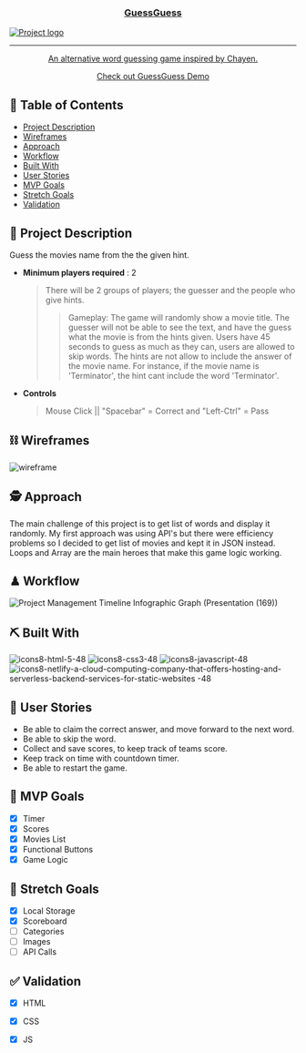 <p align="center">
  <a href="" rel="noopener">
<h3 align="center">GuessGuess</h3>
  
 <img src="https://user-images.githubusercontent.com/73390197/202492442-8e33dc1f-2a48-4221-a0b5-1afbdecc4e0b.png" alt="Project logo"></a>
</p>

---


<a href="https://playchayen.com/" target="_blank">
<p align="center"> An alternative word guessing game inspired by Chayen. 

</p>
</a>

<a href="https://6376e7a8b29a6c000876b3f2--celadon-paletas-15633e.netlify.app/" target="_blank">
<p align="center"> Check out GuessGuess Demo
    <br> 
</p>
</a>




## 📝 Table of Contents
- [Project Description](#desc)
- [Wireframes](#Wireframes)
- [Approach](#approach)
- [Workflow](#Workflow)
- [Built With](#tech_stack)
- [User Stories](#user-story)
- [MVP Goals](#mvp-goals)
- [Stretch Goals](#long-goals)
- [Validation](#validation)


## 📌 Project Description <a name = "desc"></a>
Guess the movies name from the the given hint.
- **Minimum players required** : 2
  > There will be 2 groups of players; the guesser and the people who give hints.
  >>Gameplay: The game will randomly show a movie title. The guesser will not be able to see the text, and have the guess what the movie is from the hints given. Users have 45 seconds to guess as much as they can, users are allowed to skip words. The hints are not allow to include the answer of the movie name. For instance, if the movie name is 'Terminator', the hint cant include the word 'Terminator'.
- **Controls**
  > Mouse Click || "Spacebar" = Correct and "Left-Ctrl" = Pass

## ⛓️ Wireframes <a name = "Wireframes"></a>
![wireframe](https://user-images.githubusercontent.com/73390197/202452021-a0a69758-2ddb-4f85-b5ae-7dfbb11c8066.png)
## 🕵️ Approach <a name = "approach"></a>
The main challenge of this project is to get list of words and display it randomly. My first approach was using API's but there were efficiency problems so I decided to get list of movies and kept it in JSON instead.
Loops and Array are the main heroes that make this game logic working.

## ♟ Workflow <a name='Workflow'></a>
![Project Management Timeline Infographic Graph (Presentation (169))](https://user-images.githubusercontent.com/73390197/202633101-981165e2-8c1d-40e2-8ada-dcdc8260a938.png)

## ⛏️ Built With <a name = "tech_stack"></a>
![icons8-html-5-48](https://user-images.githubusercontent.com/73390197/202454228-c5b91ae9-9981-480b-9939-4826c7093e36.png)
![icons8-css3-48](https://user-images.githubusercontent.com/73390197/202454234-cb09f8f4-b126-488a-aead-99f393deecdd.png)
![icons8-javascript-48](https://user-images.githubusercontent.com/73390197/202454067-c085ddee-dd35-4694-a432-cde46f10b87b.png)
![icons8-netlify-a-cloud-computing-company-that-offers-hosting-and-serverless-backend-services-for-static-websites -48](https://user-images.githubusercontent.com/73390197/202454583-75481cf0-f4ea-4f76-8ce4-387e0b5ee9a3.png)

## 👫 User Stories <a name = "user-story"></a>
- Be able to claim the correct answer, and move forward to the next word.
- Be able to skip the word.
- Collect and save scores, to keep track of teams score.
- Keep track on time with countdown timer.
- Be able to restart the game.

## 🎉 MVP Goals <a name = "mvp-goals"></a>
- [x] Timer
- [x] Scores
- [x] Movies List
- [x] Functional Buttons
- [x] Game Logic

## 🚀 Stretch Goals <a name="long-goals"></a>
- [x] Local Storage
- [x] Scoreboard
- [ ] Categories
- [ ] Images
- [ ] API Calls

## ✅ Validation <a name="validation"></a>
- [x] HTML
- [x] CSS
- [x] JS




